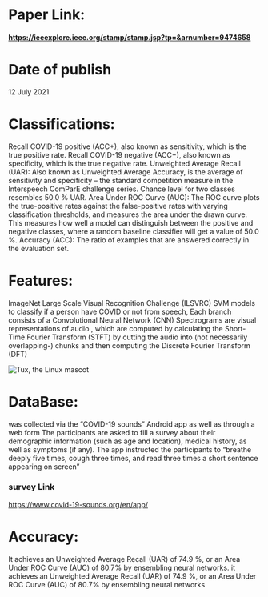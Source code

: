 # Paper Link:

#### https://ieeexplore.ieee.org/stamp/stamp.jsp?tp=&arnumber=9474658

# Date of publish 
12 July 2021

# Classifications:

Recall COVID-19 positive (ACC+), also known as sensitivity, which is the true positive rate. 
Recall COVID-19 negative (ACC−), also known as specificity, which is the true negative rate.
Unweighted Average Recall (UAR): Also known as Unweighted Average Accuracy, is the average of sensitivity and specificity – the standard competition measure in the Interspeech ComParE challenge series. Chance level for two classes resembles 50.0 % UAR. 
Area Under ROC Curve (AUC): The ROC curve plots the true-positive rates against the false-positive rates with varying classification thresholds, and measures the area under the drawn curve. This measures how well a model can distinguish between the positive and negative classes, where a random baseline classifier will get a value of 50.0 %.
Accuracy (ACC): The ratio of examples that are answered correctly in the evaluation set.

# Features:
ImageNet Large Scale Visual Recognition Challenge (ILSVRC)
SVM models to classify if a person have COVID or not from speech,
Each branch consists of a Convolutional Neural Network (CNN)
Spectrograms are visual representations of audio , which are computed by calculating the Short-Time Fourier Transform (STFT)  by cutting the audio into (not necessarily overlapping-) chunks and then computing the Discrete Fourier Transform (DFT)

![Tux, the Linux mascot](https://ieeexplore.ieee.org/mediastore_new/IEEE/content/media/9474585/9474649/9474658/9474658-fig-1-source-large.gif)

# DataBase:

was collected via the “COVID-19 sounds” Android app as well as through a web form The participants are asked to fill a survey about their demographic information (such as age and location), medical history, as well as symptoms (if any). The app instructed the participants to “breathe deeply five times, cough three times, and read three times a short sentence appearing on screen” 

### survey Link
https://www.covid-19-sounds.org/en/app/

# Accuracy:
 It achieves an Unweighted Average Recall (UAR) of 74.9 %, or an Area Under ROC Curve (AUC) of 80.7% by ensembling neural networks. it achieves an Unweighted Average Recall (UAR) of 74.9 %, or an Area Under ROC Curve (AUC) of 80.7% by ensembling neural networks
